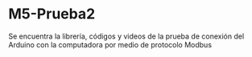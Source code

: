 # M5-Prueba2
Se encuentra la librería, códigos y videos de la prueba de conexión del Arduino con la computadora por medio de protocolo Modbus
